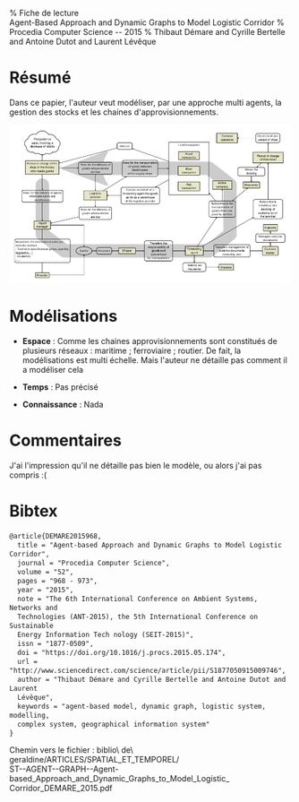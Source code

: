 % Fiche de lecture  
Agent-Based Approach and Dynamic Graphs to Model Logistic Corridor
% Procedia Computer Science -- 2015
% Thibaut Démare and Cyrille Bertelle and Antoine Dutot and Laurent Lévêque

# Résumé

Dans ce papier, l'auteur veut modéliser, par une approche multi agents, la
gestion des stocks et les chaines d'approvisionnements.

![Les interactions entre tous les agents](demare2015.png)

# Modélisations

* **Espace** : Comme les chaines approvisionnements sont constitués de plusieurs
réseaux : maritime ; ferroviaire ; routier. De fait, la modélisations est
multi échelle. Mais l'auteur ne détaille pas comment il a modéliser cela

* **Temps** : Pas précisé

* **Connaissance** : Nada

# Commentaires

J'ai l'impression qu'il ne détaille pas bien le modèle, ou alors j'ai pas
compris :(

# Bibtex
```
@article{DEMARE2015968,
  title = "Agent-based Approach and Dynamic Graphs to Model Logistic Corridor",
  journal = "Procedia Computer Science",
  volume = "52",
  pages = "968 - 973",
  year = "2015",
  note = "The 6th International Conference on Ambient Systems, Networks and
  Technologies (ANT-2015), the 5th International Conference on Sustainable
  Energy Information Tech nology (SEIT-2015)",
  issn = "1877-0509",
  doi = "https://doi.org/10.1016/j.procs.2015.05.174",
  url = "http://www.sciencedirect.com/science/article/pii/S1877050915009746",
  author = "Thibaut Démare and Cyrille Bertelle and Antoine Dutot and Laurent
  Lévêque",
  keywords = "agent-based model, dynamic graph, logistic system, modelling,
  complex system, geographical information system"
}
```

Chemin vers le fichier : biblio\ de\ geraldine/ARTICLES/SPATIAL_ET_TEMPOREL/\
ST--AGENT--GRAPH--Agent-based_Approach_and_Dynamic_Graphs_to_Model_Logistic_\
Corridor_DEMARE_2015.pdf
